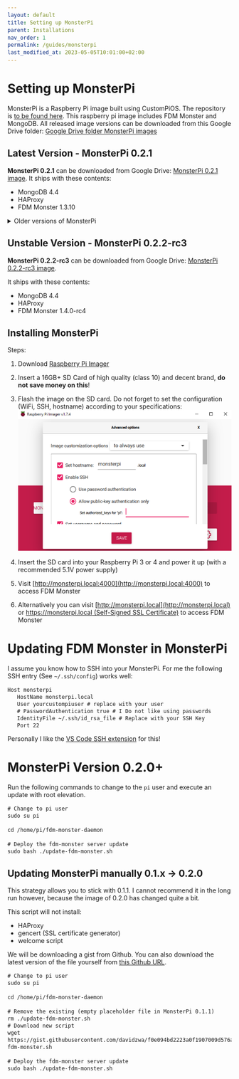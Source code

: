 ```yaml
---
layout: default
title: Setting up MonsterPi
parent: Installations
nav_order: 1
permalink: /guides/monsterpi
last_modified_at: 2023-05-05T10:01:00+02:00
---
```


# Setting up MonsterPi

MonsterPi is a Raspberry Pi image built using CustomPiOS. The repository is [to be found
here](https://github.com/fdm-monster/MonsterPi).
This raspberry pi image includes FDM Monster and MongoDB. 
All released image versions can be downloaded from this Google Drive
folder: [Google Drive folder MonsterPi images](https://drive.google.com/drive/folders/1jyifNu2oPVpQkTYa4zwtYVvr0GKAjP94?usp=sharing)

## Latest Version - MonsterPi 0.2.1

**MonsterPi 0.2.1** can be downloaded from Google Drive: [MonsterPi 0.2.1 image](https://drive.google.com/file/d/1kk3DNYvJlFZA1yeBAiodqp6_PNh2X3Dn/view?usp=sharing).
It ships with these contents:

- MongoDB 4.4
- HAProxy
- FDM Monster 1.3.10

<details>
<summary>Older versions of MonsterPi</summary>

MonsterPi 0.2.2-rc1

**MonsterPi 0.2.2-rc1** can be downloaded from Google Drive: [MonsterPi 0.2.2-rc1 image](https://drive.google.com/file/d/1km_k_XYa9UxygJQg0g1X_jdQwQi12Mim/view?usp=drive_link).

It ships with these contents:
- MongoDB 4.4
- HAProxy
- FDM Monster 1.4.0-rc1
- 
**MonsterPi 0.2.0** can be downloaded from Google Drive: [MonsterPi 0.2.0 image](https://drive.google.com/file/d/1kBSJXcn7IROq-FrmCKkZLOrTXuiZC1Q6/view?usp=share_link). 
It ships with these contents: 

- MongoDB 4.4
- HAProxy (untested)
- FDM Monster 1.3.2

</details>

## Unstable Version - MonsterPi 0.2.2-rc3

**MonsterPi 0.2.2-rc3** can be downloaded from Google Drive: [MonsterPi 0.2.2-rc3 image](https://drive.google.com/file/d/1lxrSErC8ttZtVeJs8Ke7R4zr62AXc5dS/view?usp=drive_link).

It ships with these contents:
- MongoDB 4.4
- HAProxy
- FDM Monster 1.4.0-rc4

## Installing MonsterPi

Steps:

1) Download [Raspberry Pi Imager](https://www.raspberrypi.com/software/)

2) Insert a 16GB+ SD Card of high quality (class 10) and decent brand, **do not save money on this**!

3) Flash the image on the SD card. Do not forget to set the configuration (WiFi, SSH, hostname) according to your
   specifications: ![RaspberryPiImager.png](../images/raspberrypi-imager.png)

4) Insert the SD card into your Raspberry Pi 3 or 4 and power it up (with a recommended 5.1V power supply)

5) Visit [http://monsterpi.local:4000](http://monsterpi.local:4000) to access FDM Monster

6) Alternatively you can visit [http://monsterpi.local](http://monsterpi.local)
   or [https://monsterpi.local (Self-Signed SSL Certificate)](https://monsterpi.local) to access FDM Monster

# Updating FDM Monster in MonsterPi 

I assume you know how to SSH into your MonsterPi. For me the following SSH entry (See `~/.ssh/config`) works well:
```
Host monsterpi
   HostName monsterpi.local
   User yourcustompiuser # replace with your user
   # PasswordAuthentication true # I Do not like using passwords
   IdentityFile ~/.ssh/id_rsa_file # Replace with your SSH Key
   Port 22
```
Personally I like the [VS Code SSH extension](https://code.visualstudio.com/docs/remote/ssh) for this!

# MonsterPi Version 0.2.0+

Run the following commands to change to the `pi` user and execute an update with root elevation.

```
# Change to pi user
sudo su pi

cd /home/pi/fdm-monster-daemon

# Deploy the fdm-monster server update
sudo bash ./update-fdm-monster.sh 
```

## Updating MonsterPi manually 0.1.x -> 0.2.0

This strategy allows you to stick with 0.1.1. I cannot recommend it in the long run however, because the image of 0.2.0
has changed quite a bit.

This script will not install:
- HAProxy
- gencert (SSL certificate generator)
- welcome script

We will be downloading a gist from Github. You can also download the latest version of the file yourself
from [this Github URL](https://github.com/fdm-monster/MonsterPi/blob/main/src/modules/monsterpi/filesystem/home/pi/fdm-monster-daemon/update-fdm-monster.sh).

```
# Change to pi user
sudo su pi

cd /home/pi/fdm-monster-daemon

# Remove the existing (empty placeholder file in MonsterPi 0.1.1)
rm ./update-fdm-monster.sh
# Download new script
wget https://gist.githubusercontent.com/davidzwa/f0e094bd2223a0f1907009d576ad0b77/raw/4cf65be675dc09439873d504acf25abd32cda9c3/update-fdm-monster.sh

# Deploy the fdm-monster server update
sudo bash ./update-fdm-monster.sh 
```
